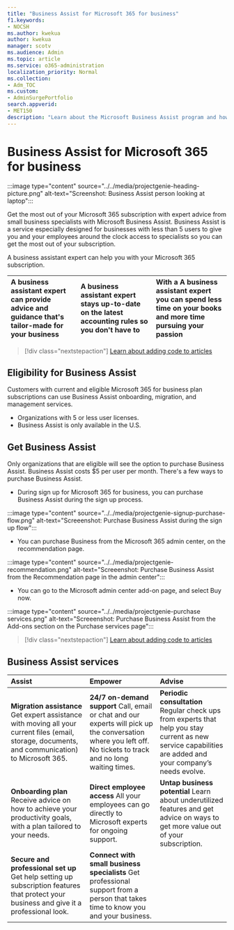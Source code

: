 ```yaml
---
title: "Business Assist for Microsoft 365 for business"
f1.keywords:
- NOCSH
ms.author: kwekua
author: kwekua
manager: scotv
ms.audience: Admin
ms.topic: article
ms.service: o365-administration
localization_priority: Normal
ms.collection: 
- Adm_TOC
ms.custom: 
- AdminSurgePortfolio
search.appverid:
- MET150
description: "Learn about the Microsoft Business Assist program and how it can help your organization with improved help and usage for Microsoft 365 for business."
---
```


# Business Assist for Microsoft 365 for business

:::image type="content" source="../../media/projectgenie-heading-picture.png" alt-text="Screenshot: Business Assist person looking at laptop":::

Get the most out of your Microsoft 365 subscription with expert advice from small business specialists with Microsoft Business Assist. Business Assist is a service especially designed for businesses with less than 5 users to give you and your employees around the clock access to specialists so you can get the most out of your subscription.

A business assistant expert can help you with your Microsoft 365 subscription.

|**A business assistant expert can provide advice and guidance that's tailor-made for your business**|**A business assistant expert stays up-to-date on the latest accounting rules so you don't have to**|**With a A business assistant expert you can spend less time on your books and more time pursuing your passion**|
|:-----|:-----|:-----|

> [!div class="nextstepaction"]
> [Learn about adding code to articles](https://www.microsoft.com/en-us/microsoft-365/business)

## Eligibility for Business Assist

Customers with current and eligible Microsoft 365 for business plan subscriptions can use Business Assist onboarding, migration, and management services.

- Organizations with 5 or less user licenses.
- Business Assist is only available in the U.S.

## Get Business Assist

Only organizations that are eligible will see the option to purchase Business Assist. Business Assist costs $5 per user per month. There's a few ways to purchase Business Assist.

- During sign up for Microsoft 365 for business, you can purchase Business Assist during the sign up process.

:::image type="content" source="../../media/projectgenie-signup-purchase-flow.png" alt-text="Screeenshot: Purchase Business Assist during the sign up flow":::

- You can purchase Business from the Microsoft 365 admin center, on the recommendation page.

:::image type="content" source="../../media/projectgenie-recommendation.png" alt-text="Screeenshot: Purchase Business Assist from the Recommendation page in the admin center":::

- You can go to the Microsoft admin center add-on page, and select Buy now.

:::image type="content" source="../../media/projectgenie-purchase services.png" alt-text="Screeenshot: Purchase Business Assist from the Add-ons section on the Purchase services page":::

> [!div class="nextstepaction"]
> [Learn about adding code to articles](https://www.microsoft.com/en-us/microsoft-365/business)

## Business Assist services

|**Assist**|**Empower**|**Advise**|
|:-----|:-----|:-----|
|**Migration assistance** Get expert assistance with moving all your current files (email, storage, documents, and communication) to Microsoft 365. |**24/7 on-demand support** Call, email or chat and our experts will pick up the conversation where you left off. No tickets to track and no long waiting times.|**Periodic consultation** Regular check ups from experts that help you stay current as new service capabilities are added and your company’s needs evolve.|
|**Onboarding plan** Receive advice on how to achieve your productivity goals, with a plan tailored to your needs.|**Direct employee access** All your employees can go directly to Microsoft experts for ongoing support.|**Untap business potential** Learn about underutilized features and get advice on ways to get more value out of your subscription.|
|**Secure and professional set up** Get help setting up subscription features that protect your business and give it a professional look.|**Connect with small business specialists** Get professional support from a person that takes time to know you and your business.| |